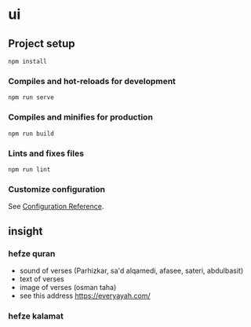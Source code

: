 # ui

## Project setup
```
npm install
```

### Compiles and hot-reloads for development
```
npm run serve
```

### Compiles and minifies for production
```
npm run build
```

### Lints and fixes files
```
npm run lint
```

### Customize configuration
See [Configuration Reference](https://cli.vuejs.org/config/).

## insight

### hefze quran

- sound of verses (Parhizkar, sa'd alqamedi, afasee, sateri, abdulbasit)
- text of verses
- image of verses (osman taha)
- see this address https://everyayah.com/

### hefze kalamat
